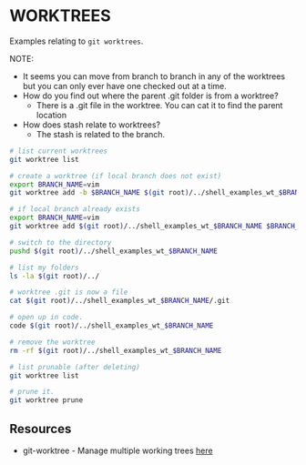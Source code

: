 # WORKTREES

Examples relating to `git worktrees`.  

NOTE:

* It seems you can move from branch to branch in any of the worktrees but you can only ever have one checked out at a time.
* How do you find out where the parent .git folder is from a worktree?
  * There is a .git file in the worktree.  You can cat it to find the parent location
* How does stash relate to worktrees?  
  * The stash is related to the branch.

```sh
# list current worktrees
git worktree list 

# create a worktree (if local branch does not exist)
export BRANCH_NAME=vim
git worktree add -b $BRANCH_NAME $(git root)/../shell_examples_wt_$BRANCH_NAME origin/$BRANCH_NAME

# if local branch already exists
export BRANCH_NAME=vim
git worktree add $(git root)/../shell_examples_wt_$BRANCH_NAME $BRANCH_NAME

# switch to the directory
pushd $(git root)/../shell_examples_wt_$BRANCH_NAME

# list my folders 
ls -la $(git root)/../

# worktree .git is now a file
cat $(git root)/../shell_examples_wt_$BRANCH_NAME/.git

# open up in code.
code $(git root)/../shell_examples_wt_$BRANCH_NAME

# remove the worktree
rm -rf $(git root)/../shell_examples_wt_$BRANCH_NAME

# list prunable (after deleting)
git worktree list 

# prune it.
git worktree prune
```

## Resources  

* git-worktree - Manage multiple working trees [here](https://git-scm.com/docs/git-worktree)  
